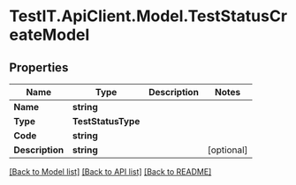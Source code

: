 # TestIT.ApiClient.Model.TestStatusCreateModel

## Properties

Name | Type | Description | Notes
------------ | ------------- | ------------- | -------------
**Name** | **string** |  | 
**Type** | **TestStatusType** |  | 
**Code** | **string** |  | 
**Description** | **string** |  | [optional] 

[[Back to Model list]](../README.md#documentation-for-models) [[Back to API list]](../README.md#documentation-for-api-endpoints) [[Back to README]](../README.md)


